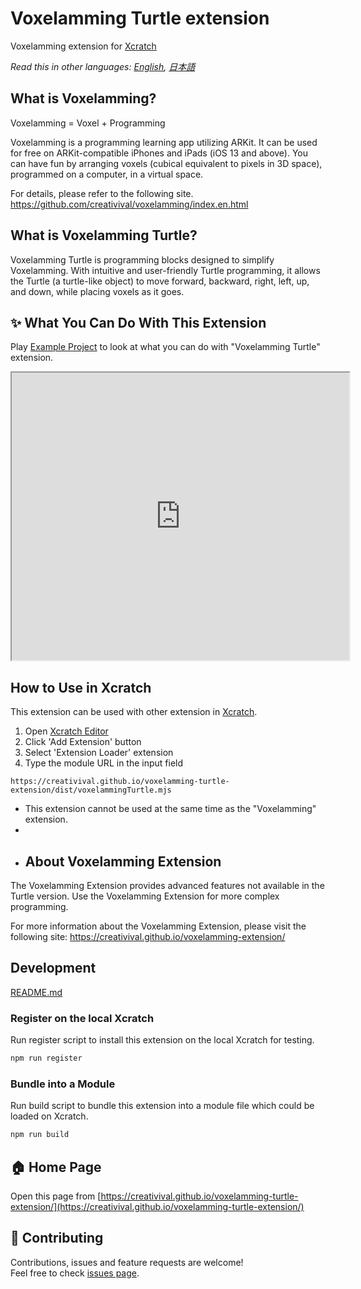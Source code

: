 # Voxelamming Turtle extension

Voxelamming extension for [Xcratch](https://xcratch.github.io/)

*Read this in other languages: [English](README.en.md), [日本語](README.md)*

## What is Voxelamming?

Voxelamming = Voxel + Programming

Voxelamming is a programming learning app utilizing ARKit. It can be used for free on ARKit-compatible iPhones and iPads (iOS 13 and above). You can have fun by arranging voxels (cubical equivalent to pixels in 3D space), programmed on a computer, in a virtual space.

For details, please refer to the following site. https://github.com/creativival/voxelamming/index.en.html

## What is Voxelamming Turtle?

Voxelamming Turtle is programming blocks designed to simplify Voxelamming. With intuitive and user-friendly Turtle programming, it allows the Turtle (a turtle-like object) to move forward, backward, right, left, up, and down, while placing voxels as it goes.

## ✨ What You Can Do With This Extension

Play [Example Project](https://xcratch.github.io/editor/#https://creativival.github.io/voxelamming-turtle-extension/projects/example.sb3) to look at what you can do with "Voxelamming Turtle" extension. 
<iframe src="https://xcratch.github.io/editor/player#https://creativival.github.io/voxelamming-turtle-extension/projects/example.sb3" width="540px" height="460px"></iframe>


## How to Use in Xcratch

This extension can be used with other extension in [Xcratch](https://xcratch.github.io/). 
1. Open [Xcratch Editor](https://xcratch.github.io/editor)
2. Click 'Add Extension' button
3. Select 'Extension Loader' extension
4. Type the module URL in the input field 
```
https://creativival.github.io/voxelamming-turtle-extension/dist/voxelammingTurtle.mjs
```

* This extension cannot be used at the same time as the "Voxelamming" extension.
* 
* ## About Voxelamming Extension

The Voxelamming Extension provides advanced features not available in the Turtle version. Use the Voxelamming Extension for more complex programming.

For more information about the Voxelamming Extension, please visit the following site: https://creativival.github.io/voxelamming-extension/

## Development

[README.md](README.md)

### Register on the local Xcratch

Run register script to install this extension on the local Xcratch for testing.

```sh
npm run register
```

### Bundle into a Module

Run build script to bundle this extension into a module file which could be loaded on Xcratch.

```sh
npm run build
```

## 🏠 Home Page

Open this page from [https://creativival.github.io/voxelamming-turtle-extension/](https://creativival.github.io/voxelamming-turtle-extension/)


## 🤝 Contributing

Contributions, issues and feature requests are welcome!<br />Feel free to check [issues page](https://github.com/https://creativival/voxelamming-turtle-extension/issues). 
